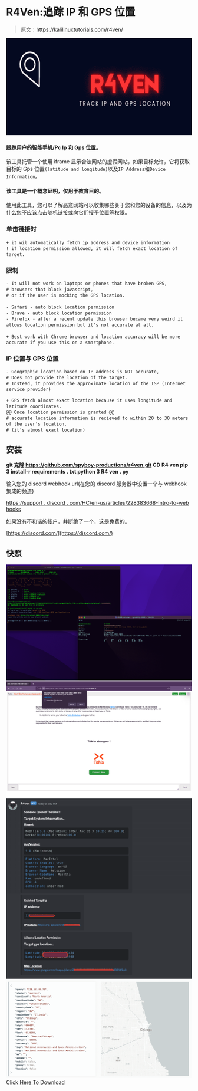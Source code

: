 # R4Ven:追踪 IP 和 GPS 位置

> 原文：<https://kalilinuxtutorials.com/r4ven/>

[![](img/336a4c96b9c4d0811d4040891fd133de.png)](https://blogger.googleusercontent.com/img/b/R29vZ2xl/AVvXsEiTta4C8oyRBREIiDgmZ8mr6IZcV_SVZLF-pr-pecpxcce45GtUTR35SMgijiN1nX_LR5cYleRsqgXsHOSB0P-GoLfjlkiSzDVVVU5LxGZ4DiFYcmnLb13YjbDpDJlYy0CcCw3wa4PC1gGj0A-GS8HI3x2Dxw7sgwpLaXfeTo2moiONL51qWytdJoiF/s728/R4Ven(1).png)

#### 跟踪用户的智能手机/Pc Ip 和 Gps 位置。

该工具托管一个使用 iframe 显示合法网站的虚假网站，如果目标允许，它将获取目标的 Gps 位置`(latitude and longitude)`以及`IP Address`和`Device Information`。

#### 该工具是一个概念证明，仅用于教育目的。

使用此工具，您可以了解恶意网站可以收集哪些关于您和您的设备的信息，以及为什么您不应该点击随机链接或向它们授予位置等权限。

### 单击链接时

```
+ it wil automatically fetch ip address and device information
! if location permission allowed, it will fetch exact location of target.
```

### 限制

```
- It will not work on laptops or phones that have broken GPS, 
# browsers that block javascript,
# or if the user is mocking the GPS location. 

- Safari - auto block location permission
- Brave - auto block location permission
- Firefox - after a recent update this browser became very weird it allows location permission but it's not accurate at all.

+ Best work with Chrome browser and location accuracy will be more accurate if you use this on a smartphone.
```

### IP 位置与 GPS 位置

```
- Geographic location based on IP address is NOT accurate,
# Does not provide the location of the target. 
# Instead, it provides the approximate location of the ISP (Internet service provider)
```

```
+ GPS fetch almost exact location because it uses longitude and latitude coordinates.
@@ Once location permission is granted @@
# accurate location information is recieved to within 20 to 30 meters of the user's location.
# (it's almost exact location)
```

## **安装**

**git 克隆 https://github.com/spyboy-productions/r4ven.git
CD R4 ven
pip 3 install-r requirements . txt
python 3 R4 ven . py**

输入您的 discord webhook url(在您的 discord 服务器中设置一个与 webhook 集成的频道)

[https://support . discord . com/HC/en-us/articles/228383668-Intro-to-web hooks](https://support.discord.com/hc/en-us/articles/228383668-Intro-to-Webhooks)

如果没有不和谐的帐户，并断绝了一个，这是免费的。

[https://discord.com/](https://discord.com/)

## **快照**

![](img/8ca4af94fcf54fd296d5dd706ad1c05a.png)![](img/2f24316f350c86f113f09c795cec5408.png)![](img/2da1f18a90f6755c5f12bbc73b97d82f.png)![](img/09ab18eceb019137e06793fa547dc470.png)[Click Here To Download](https://github.com/spyboy-productions/r4ven)